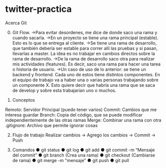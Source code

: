 # twitter-practica

Acerca Git

0. Git Flow.
->Para evitar desordenes, me dice de donde saco una rama y cuando sacarla.
->En un proyecto se tiene una rama principal (estable). Esto es lo que se entrega al cliente.
->Se tiene una rama de desarrollo, que también debería ser estable para correr allí las pruebas y si pasan, llevarlas a master. La idea es no trabajar en cambios directos sobre la rama de desarrollo.
->De la rama de desarrollo saco otra para realizar mis actividades (features). Es decir, saco una rama para hacer una tarea o historia de usuario.
->Un caso de uso de lo anterior: se tiene un backend y frontend. Cada uno de estos tiene distintos componentes. En el equipo de trabajo va a haber una o varias personas trabajando sobre un componente X. Esto quiere decir que habría una rama que se saca de develop y sobre esta trabajarian uno o muchos.

1. Conceptos

Remoto: Servidor Principal (puedo tener varios)
Commit: Cambios que me interesa guardar
Branch: Copia del código, que se puede modificar independientemente de las otras ramas
Merge: Combinar una rama con otra
.gitignore: Archivo que permite ignorar cosas

2. Flujo de trabajo
Realizar cambios -> Agrego los cambios -> Commit -> Push

3. Comandos
●	git status
●	git log
●	git add <file>
●	git commit -m “Mensaje del commit”
●	git branch <nombre de la rama> (Crea una rama)
●	git checkout <nombre de la rama> (Cambiarse de rama)
●	git merge <rama a combinar> -m "mensaje"
●	git push
●	git pull
